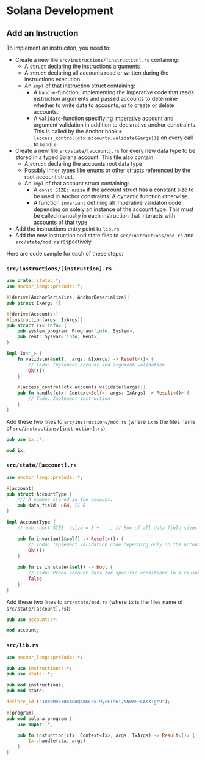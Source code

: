 # Solana Development

## Add an Instruction

To implement an instruciton, you need to:

- Create a new file `src/instructions/[instruction].rs` containing:
  - A `struct` declaring the instructions arguments
  - A `struct` declaring all accounts read or written during the instructions execution
  - An `impl` of that instruction struct containing:
    - A `handle`-function, implementing the imperative code that reads instruction arguments and passed accounts to determine whether to write data to accounts, or to create or delete accounts.
    - A `validate`-function specifiying imperative account and argument validation in addition to declarative anchor constraints. This is called by the Anchor hook `#[access_control(ctx.accounts.validate(&args))]` on every call to `handle`
- Create a new file `src/state/[account].rs` for every new data type to be stored in a typed Solana account. This file also contain:
  - A `struct` declaring the accounts root data type
  - Possibly inner types like enums or other structs referenced by the root account struct.
  - An `impl` of that account struct containing:
    - A `const SIZE: usize` if the account struct has a constant size to be used in Anchor constraints. A dynamic function otherwise.
    - A function `invariant` defining all imperative validaton code depending on solely an instance of the account type. This must be called manually in each instruction that interacts with accounts of that type
- Add the instructions entry point to `lib.rs`
- Add the new instruction and state files to `src/instructions/mod.rs` and `src/state/mod.rs` respectively

Here are code sample for each of these steps:

### `src/instructions/[instruction].rs`

```rust
use crate::state::*;
use anchor_lang::prelude::*;

#[derive(AnchorSerialize, AnchorDeserialize)]
pub struct IxArgs {}

#[derive(Accounts)]
#[instruction(args: IxArgs)]
pub struct Ix<'info> {
    pub system_program: Program<'info, System>,
    pub rent: Sysvar<'info, Rent>,
}

impl Ix<'_> {
    fn validate(&self, _args: &IxArgs) -> Result<()> {
        // Todo: Implement account and argument validation
        Ok(())
    }

    #[access_control(ctx.accounts.validate(&args))]
    pub fn handle(ctx: Context<Self>, args: IxArgs) -> Result<()> {
        // Todo: Implement instruction
    }
}
```

Add these two lines to `src/instructions/mod.rs` (where `ix` is the files name of `src/instructions/[instruction].rs`):

```rust
pub use ix::*;

mod ix;
```

### `src/state/[account].rs`

```rust
use anchor_lang::prelude::*;

#[account]
pub struct AccountType {
    /// A number stored in the account.
    pub data_field: u64, // 8
}

impl AccountType {
    // pub const SIZE: usize = 8 + ...; // Sum of all data field sizes + 8b Anchor discriminator

    pub fn invariant(&self) -> Result<()> {
        // Todo: Implement validation code depending only on the account type data
        Ok(())
    }
    
    pub fn is_in_state(&self) -> bool {
        // Todo: Probe account data for specific conditions in a reusable fashion
        false
    }
}
```

Add these two lines to `src/state/mod.rs` (where `ix` is the files name of `src/state/[account].rs`):

```rust
pub use account::*;

mod account;
```

### `src/lib.rs`

```rust
use anchor_lang::prelude::*;

pub use instructions::*;
pub use state::*;

pub mod instructions;
pub mod state;

declare_id!("JDX5MmkTDxAwuQomKL3xT9ycETa6T7NNPWFFCAKX1gc9");

#[program]
pub mod solana_program {
    use super::*;

    pub fn instuction(ctx: Context<Ix>, args: IxArgs) -> Result<()> {
        Ix::handle(ctx, args)
    }
}
```
